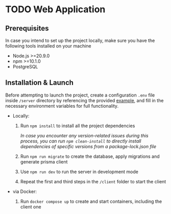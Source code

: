 # TODO Web Application

## Prerequisites

In case you intend to set up the project locally, make sure you have the following tools installed on your machine

- Node.js >=20.9.0
- npm >=10.1.0
- PostgreSQL

## Installation & Launch

Before attempting to launch the project, create a configuration `.env` file inside `/server` directory by referencing the provided [example](https://github.com/nkfrv1/automaze-test-task/blob/main/server/.env.example), and fill in the necessary environment variables for full functionality.

- Locally:

    1. Run `npm install` to install all the project dependencies

        *In case you encounter any version-related issues during this process, you can run `npm clean-install` to directly install dependencies of specific versions from a package-lock.json file*

    2. Run `npm run migrate` to create the database, apply migrations and generate prisma client

    3. Use `npm run dev` to run the server in development mode
    
    4. Repeat the first and third steps in the `/client` folder to start the client

- via Docker:

    1. Run `docker compose up` to create and start containers, including the client one
